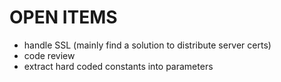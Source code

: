 OPEN ITEMS
==========

- handle SSL (mainly find a solution to distribute server certs)
- code review
- extract hard coded constants into parameters
